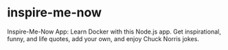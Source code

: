 # inspire-me-now
Inspire-Me-Now App: Learn Docker with this Node.js app. Get inspirational, funny, and life quotes, add your own, and enjoy Chuck Norris jokes.
